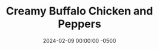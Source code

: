---
layout: post
title:  "Creamy Buffalo Chicken and Peppers"
date:   2024-02-09 00:00:00 -0500
categories:
- Recipes
- Chicken
permalink: /recipes/buffalo-chicken
image: /assets/Food/Chicken/Buffalo/buffalo-cover.jpg
ing: buffalochicken-ing
facts: buffalochicken-facts
Prep: 30
Rest: 
Cook: 30
Description: This dish pairs sautéed pepper and onions, chicken breast, and a spicy and creamy buffalo sauce. These are quick to come together, with just sautéing the chicken and vegetables, pouring in the sauce, and serving with a side of rice
Instructions: 
- Mix hot sauce, honey, water, and cornstarch in a medium bowl or tall glass Stir immediately after adding the cornstarch, and set aside. DO NOT add the cottage cheese yet, or the acid of the hot sauce will curdle it. Add the cheese at the end<br><br>

- Dice up the peppers, and onions and add to a large skillet with oil and a small pinch of salt. Cover, and cook over medium heat until browned and soft. Set aside<br><br>

- Meanwhile, dice the chicken into bite sized pieces, and transfer to a bowl. Mix in the seasonings<br><br>

- Spray the pan again, and cook the chicken on medium. Cook until chicken is almost done, because the chicken will cook more in the sauce<br><br>

- Add in the sauce and vegetables into the pan, and also add the cottage cheese. Combine and cook for about a minute until creamy. Optionally, top with shredded cheese, or serve with rice
- <br><br><center><img src="/assets/Food/Chicken/Buffalo/buffalo-5.jpg" alt="" class="instruction-image"></center><br>
---